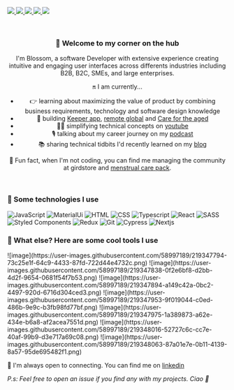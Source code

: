 <p style="text-align:center">

<a href="https://www.linkedin.com/in/blossom-babalola/"><img src="https://img.shields.io/badge/LinkedIn-0077B5?style=for-the-badge&logo=linkedin&logoColor=white"/> </a>
 <a href="https://www.youtube.com/channel/UCWqoKQfyZTTLUd4t8yBT57g"><img src="https://img.shields.io/badge/-yotube-red?style=for-the-badge&logo=youtube&logoColor=white"/> </a>
  <a href="https://anchor.fm/trant"><img src="https://img.shields.io/badge/-podcast-blue?style=for-the-badge&logo=anchor&logoColor=white"/> </a>
  <a href="https://blossom.hashnode.dev/"><img src="https://img.shields.io/badge/-blog-lightgrey?style=for-the-badge&logo=hashnode&logoColor=white"/> </a>
   <a href="https://twitter.com/BabalolaBlossom"><img src="https://img.shields.io/badge/Twitter-1DA1F2?style=for-the-badge&logo=twitter&logoColor=white"/> </a>
</p>
<br>

<div style="text-align:center">
<h3>👋 Welcome to my corner on the hub </h3> 

I'm Blossom, a software Developer with extensive experience creating intuitive and engaging user interfaces across differents industries including B2B, B2C, SMEs, and large enterprises. 

<p style="font-style:bold"> 🔛 I am currently... </p>

- 👉 learning about maximizing the value of product by combining business requirements, technology and software design knowledge
- 🏨 building [Keeper app](), [remote global]() and [Care for the aged]()
- 👩‍💻 simplifying technical concepts on [youtube](https://www.youtube.com/channel/UCWqoKQfyZTTLUd4t8yBT57g)
- 🎙️ talking about my career journey on my [podcast](https://anchor.fm/trant)
- 📚 sharing technical tidbits I'd recently learned on my [blog](https://blossom.hashnode.dev/)

🏓 Fun fact, when I'm not coding, you can find me managing the community at girdstore and [menstrual care pack](https://www.instagram.com/menstrual_care_pack/).  
</div>

<br>

<h3> 🛬 Some technologies I use </h3>


![JavaScript](https://img.shields.io/badge/JavaScript-323330?style=for-the-badge&logo=javascript&logoColor=F7DF1E)
![MaterialUi](https://img.shields.io/badge/Material-UI-3776AB?style=for-the-badge&logo=material-ui&logoColor=white)
![HTML](https://img.shields.io/badge/HTML5-E34F26?style=for-the-badge&logo=html5&logoColor=white)
![CSS](https://img.shields.io/badge/CSS3-1572B6?style=for-the-badge&logo=css3&logoColor=white)
![Typescript](https://img.shields.io/badge/TypeScript-007ACC?style=for-the-badge&logo=typescript&logoColor=white)
![React](https://img.shields.io/badge/React-20232A?style=for-the-badge&logo=react&logoColor=61DAFB)
![SASS](https://img.shields.io/badge/Sass-CC6699?style=for-the-badge&logo=sass&logoColor=white)
![Styled Components](https://img.shields.io/badge/styled--components-DB7093?style=for-the-badge&logo=styled-components&logoColor=white)
![Redux](https://img.shields.io/badge/Redux-593D88?style=for-the-badge&logo=redux&logoColor=white)
![Git](https://img.shields.io/badge/Git-F05032?style=for-the-badge&logo=git&logoColor=white)
![Cypress](https://img.shields.io/badge/-cypress-purple?style=for-the-badge&logo=cypress&logoColor=white)
![Nextjs](https://img.shields.io/badge/-nextjs-black?style=for-the-badge&logo=nextjs&logoColor=white)



<h3> 🐳 What else? Here are some cool tools I use </h3>
![image](https://user-images.githubusercontent.com/58997189/219347794-73c25e1f-64c9-4433-87fd-722d44e4732c.png)
![image](https://user-images.githubusercontent.com/58997189/219347838-0f2e6bf8-d2bb-4d2f-9654-0681f54f7b53.png)
![image](https://user-images.githubusercontent.com/58997189/219347894-a149c42a-0bc2-4497-920d-6716d304ced3.png)
![image](https://user-images.githubusercontent.com/58997189/219347953-9f019044-c0ed-486b-9e9c-b3fb98fd77bf.png)
![image](https://user-images.githubusercontent.com/58997189/219347975-1a389873-a62e-434e-b6a8-af2acea7551d.png)
![image](https://user-images.githubusercontent.com/58997189/219348016-52727c6c-cc7e-40af-99b9-d3e717a69c08.png)
![image](https://user-images.githubusercontent.com/58997189/219348063-87a01e7e-0b11-4139-8a57-95de695482f1.png)




👐 I'm always open to connecting. You can find me on [linkedin]()

_P.s: Feel free to open an issue if you find any with my projects. Ciao 🍵_

